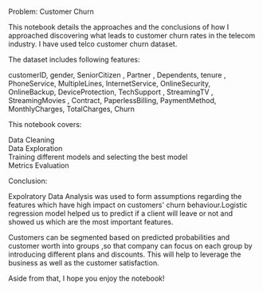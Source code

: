 Problem: Customer Churn 

This notebook details the approaches and the conclusions of how I approached discovering what leads to customer churn rates in the telecom industry.  I have used telco customer churn dataset.  

The dataset includes following features:

customerID,
gender, 
SeniorCitizen ,
Partner ,
Dependents,
tenure ,
PhoneService, 
MultipleLines,
InternetService,
OnlineSecurity,
OnlineBackup, 
DeviceProtection,
TechSupport ,
StreamingTV ,
StreamingMovies ,
Contract,
PaperlessBilling,
PaymentMethod,
MonthlyCharges,
TotalCharges,
Churn

This notebook covers:

Data Cleaning
<br/>Data Exploration 
<br/>Training different models and selecting the best model 
<br/>Metrics Evaluation 


Conclusion:

Expolratory Data Analysis was used to form assumptions regarding the features which have high impact on customers' churn behaviour.Logistic regression model helped us to predict if a client will leave or not and showed us which are the most important features.

Customers can be segmented based on predicted probabilities and customer worth into groups ,so that company can focus on each group by introducing different plans and discounts. This will help to leverage the business as well as the customer satisfaction.

Aside from that, I hope you enjoy the notebook!
